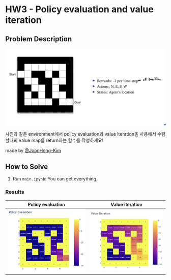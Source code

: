 # HW3 - Policy evaluation and value iteration

## Problem Description

[![Problem Description](./images/problem.jpg)]()

사진과 같은 environment에서 policy evaluation과 value iteration을 사용해서 수렴할때의 value map을 return하는 함수를 작성하세요!

made by [@JoonHong-Kim](https://github.com/JoonHong-Kim)

## How to Solve

1. Run `main.ipynb`: You can get everything.

### Results

| Policy evaluation | Value iteration |
| --- | --- |
| ![Results](./images/policy_evaluation.png) | ![Results](./images/value_iteration.png) |